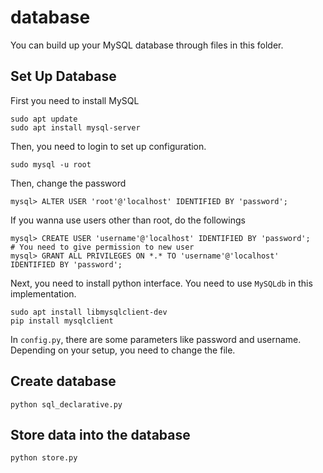 # database
You can build up your MySQL database through files in this folder.

## Set Up Database
First you need to install MySQL
```buildoutcfg
sudo apt update
sudo apt install mysql-server
```
Then, you need to login to set up configuration.
```buildoutcfg
sudo mysql -u root
```
Then, change the password
```buildoutcfg
mysql> ALTER USER 'root'@'localhost' IDENTIFIED BY 'password';
```
If you wanna use users other than root, do the followings
```buildoutcfg
mysql> CREATE USER 'username'@'localhost' IDENTIFIED BY 'password';
# You need to give permission to new user
mysql> GRANT ALL PRIVILEGES ON *.* TO 'username'@'localhost' IDENTIFIED BY 'password';
```
Next, you need to install python interface. You need to use `MySQLdb` in this implementation.
```
sudo apt install libmysqlclient-dev
pip install mysqlclient
```

In `config.py`, there are some parameters like password and username.
Depending on your setup, you need to change the file.

## Create database
```buildoutcfg
python sql_declarative.py
```

## Store data into the database
```buildoutcfg
python store.py
```